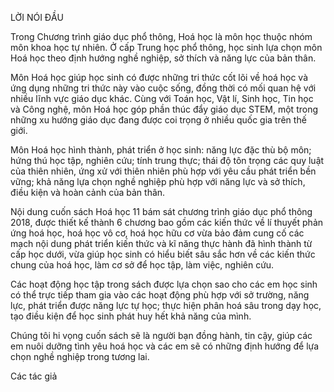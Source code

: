 LỜI NÓI ĐẦU

Trong Chương trình giáo dục phổ thông, Hoá học là môn học thuộc nhóm môn khoa học tự nhiên. Ở cấp Trung học phổ thông, học sinh lựa chọn môn Hoá học theo định hướng nghề nghiệp, sở thích và năng lực của bản thân.

Môn Hoá học giúp học sinh có được những tri thức cốt lõi về hoá học và ứng dụng những tri thức này vào cuộc sống, đồng thời có mối quan hệ với nhiều lĩnh vực giáo dục khác. Cùng với Toán học, Vật lí, Sinh học, Tin học và Công nghệ, môn Hoá học góp phần thúc đẩy giáo dục STEM, một trong những xu hướng giáo dục đang được coi trọng ở nhiều quốc gia trên thế giới.

Môn Hoá học hình thành, phát triển ở học sinh: năng lực đặc thù bộ môn; hứng thú học tập, nghiên cứu; tính trung thực; thái độ tôn trọng các quy luật của thiên nhiên, ứng xử với thiên nhiên phù hợp với yêu cầu phát triển bền vững; khả năng lựa chọn nghề nghiệp phù hợp với năng lực và sở thích, điều kiện và hoàn cảnh của bản thân.

Nội dung cuốn sách Hoá học 11 bám sát chương trình giáo dục phổ thông 2018, được thiết kế thành 6 chương bao gồm các kiến thức về lí thuyết phản ứng hoá học, hoá học vô cơ, hoá học hữu cơ vừa bảo đảm cung cố các mạch nội dung phát triển kiến thức và kĩ năng thực hành đã hình thành từ cấp học dưới, vừa giúp học sinh có hiểu biết sâu sắc hơn về các kiến thức chung của hoá học, làm cơ sở để học tập, làm việc, nghiên cứu.

Các hoạt động học tập trong sách được lựa chọn sao cho các em học sinh có thể trực tiếp tham gia vào các hoạt động phù hợp với sở trường, năng lực, phát triển được năng lực tự học; thực hiện phân hoá sâu trong dạy học, tạo điều kiện để học sinh phát huy hết khả năng của mình.

Chúng tôi hi vọng cuốn sách sẽ là người bạn đồng hành, tin cậy, giúp các em nuôi dưỡng tình yêu hoá học và các em sẽ có những định hướng để lựa chọn nghề nghiệp trong tương lai.

Các tác giả